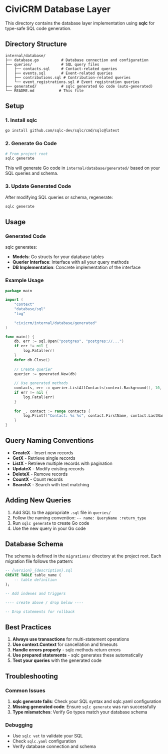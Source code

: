 # CiviCRM Database Layer

This directory contains the database layer implementation using **sqlc** for type-safe SQL code generation.

## Directory Structure

```
internal/database/
├── database.go          # Database connection and configuration
├── queries/             # SQL query files
│   ├── contacts.sql     # Contact-related queries
│   ├── events.sql       # Event-related queries
│   ├── contributions.sql # Contribution-related queries
│   └── event_registrations.sql # Event registration queries
├── generated/           # sqlc generated Go code (auto-generated)
└── README.md           # This file
```

## Setup

### 1. Install sqlc

```bash
go install github.com/sqlc-dev/sqlc/cmd/sqlc@latest
```

### 2. Generate Go Code

```bash
# From project root
sqlc generate
```

This will generate Go code in `internal/database/generated/` based on your SQL queries and schema.

### 3. Update Generated Code

After modifying SQL queries or schema, regenerate:

```bash
sqlc generate
```

## Usage

### Generated Code

sqlc generates:
- **Models**: Go structs for your database tables
- **Querier Interface**: Interface with all your query methods
- **DB Implementation**: Concrete implementation of the interface

### Example Usage

```go
package main

import (
    "context"
    "database/sql"
    "log"
    
    "civicrm/internal/database/generated"
)

func main() {
    db, err := sql.Open("postgres", "postgres://...")
    if err != nil {
        log.Fatal(err)
    }
    defer db.Close()
    
    // Create querier
    querier := generated.New(db)
    
    // Use generated methods
    contacts, err := querier.ListAllContacts(context.Background(), 10, 0)
    if err != nil {
        log.Fatal(err)
    }
    
    for _, contact := range contacts {
        log.Printf("Contact: %s %s", contact.FirstName, contact.LastName)
    }
}
```

## Query Naming Conventions

- **CreateX** - Insert new records
- **GetX** - Retrieve single records
- **ListX** - Retrieve multiple records with pagination
- **UpdateX** - Modify existing records
- **DeleteX** - Remove records
- **CountX** - Count records
- **SearchX** - Search with text matching

## Adding New Queries

1. Add SQL to the appropriate `.sql` file in `queries/`
2. Follow the naming convention: `-- name: QueryName :return_type`
3. Run `sqlc generate` to create Go code
4. Use the new query in your Go code

## Database Schema

The schema is defined in the `migrations/` directory at the project root. Each migration file follows the pattern:

```sql
-- {version}_{description}.sql
CREATE TABLE table_name (
    -- table definition
);

-- Add indexes and triggers

---- create above / drop below ----

-- Drop statements for rollback
```

## Best Practices

1. **Always use transactions** for multi-statement operations
2. **Use context.Context** for cancellation and timeouts
3. **Handle errors properly** - sqlc methods return errors
4. **Use prepared statements** - sqlc generates these automatically
5. **Test your queries** with the generated code

## Troubleshooting

### Common Issues

1. **sqlc generate fails**: Check your SQL syntax and sqlc.yaml configuration
2. **Missing generated code**: Ensure `sqlc generate` was run successfully
3. **Type mismatches**: Verify Go types match your database schema

### Debugging

- Use `sqlc vet` to validate your SQL
- Check `sqlc.yaml` configuration
- Verify database connection and schema
